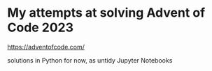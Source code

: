 # My attempts at solving Advent of Code 2023

https://adventofcode.com/

solutions in Python for now, as untidy Jupyter Notebooks
